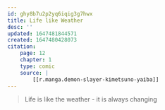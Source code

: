 ```yaml
---
id: ghy8b7u2p2yq6iqig3g7hwx
title: Life like Weather
desc: ''
updated: 1647481844571
created: 1647480428073
citation:
    page: 12
    chapter: 1
    type: comic
    source: |
        [[r.manga.demon-slayer-kimetsuno-yaiba]]
---
```


> Life is like the weather - it is always changing


